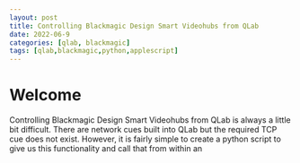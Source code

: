 ```yaml
---
layout: post
title: Controlling Blackmagic Design Smart Videohubs from QLab
date: 2022-06-9
categories: [qlab, blackmagic]
tags: [qlab,blackmagic,python,applescript]
---
```


# Welcome
Controlling Blackmagic Design Smart Videohubs from QLab is always a little bit difficult. There are network cues built into QLab but the required TCP cue does not exist. However, it is fairly simple to create a python script to give us this functionality and call that from within an